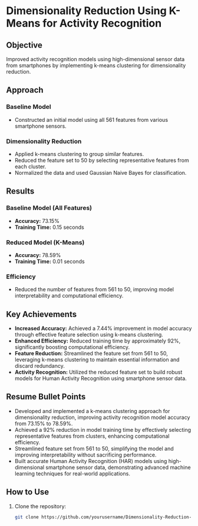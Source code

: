 # Dimensionality Reduction Using K-Means for Activity Recognition

## Objective
Improved activity recognition models using high-dimensional sensor data from smartphones by implementing k-means clustering for dimensionality reduction.

## Approach

### Baseline Model
- Constructed an initial model using all 561 features from various smartphone sensors.

### Dimensionality Reduction
- Applied k-means clustering to group similar features.
- Reduced the feature set to 50 by selecting representative features from each cluster.
- Normalized the data and used Gaussian Naive Bayes for classification.

## Results

### Baseline Model (All Features)
- **Accuracy:** 73.15%
- **Training Time:** 0.15 seconds

### Reduced Model (K-Means)
- **Accuracy:** 78.59%
- **Training Time:** 0.01 seconds

### Efficiency
- Reduced the number of features from 561 to 50, improving model interpretability and computational efficiency.

## Key Achievements
- **Increased Accuracy:** Achieved a 7.44% improvement in model accuracy through effective feature selection using k-means clustering.
- **Enhanced Efficiency:** Reduced training time by approximately 92%, significantly boosting computational efficiency.
- **Feature Reduction:** Streamlined the feature set from 561 to 50, leveraging k-means clustering to maintain essential information and discard redundancy.
- **Activity Recognition:** Utilized the reduced feature set to build robust models for Human Activity Recognition using smartphone sensor data.

## Resume Bullet Points
- Developed and implemented a k-means clustering approach for dimensionality reduction, improving activity recognition model accuracy from 73.15% to 78.59%.
- Achieved a 92% reduction in model training time by effectively selecting representative features from clusters, enhancing computational efficiency.
- Streamlined feature set from 561 to 50, simplifying the model and improving interpretability without sacrificing performance.
- Built accurate Human Activity Recognition (HAR) models using high-dimensional smartphone sensor data, demonstrating advanced machine learning techniques for real-world applications.

## How to Use
1. Clone the repository:
   ```sh
   git clone https://github.com/yourusername/Dimensionality-Reduction-KMeans-Activity-Recognition.git
